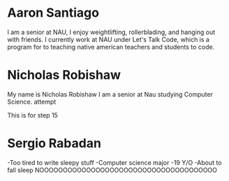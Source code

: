 # Aaron Santiago
I am a senior at NAU, I enjoy weightlifting, rollerblading, and hanging out with friends. I currently work at NAU under Let's Talk Code, which is a program for to teaching native american teachers and students to code. 
# Nicholas Robishaw
My name is Nicholas Robishaw I am a senior at Nau studying Computer Science. attempt 

This is for step 15
# Sergio Rabadan
-Too tired to write sleepy stuff
-Computer science major
-19 Y/O
-About to fall sleep
NOOOOOOOOOOOOOOOOOOOOOOOOOOOOOOOOOOOOOO
